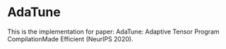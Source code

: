 # AdaTune
This is the implementation for paper: AdaTune: Adaptive Tensor Program CompilationMade Efficient (NeurIPS 2020). 
